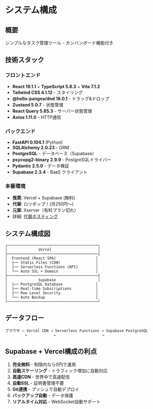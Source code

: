 # システム構成

## 概要
シンプルなタスク管理ツール - カンバンボード機能付き

## 技術スタック

### フロントエンド
- **React 19.1.1** + **TypeScript 5.8.3** + **Vite 7.1.2**
- **Tailwind CSS 4.1.12** - スタイリング
- **@hello-pangea/dnd 18.0.1** - ドラッグ&ドロップ
- **Zustand 5.0.7** - 状態管理
- **React Query 5.85.3** - サーバー状態管理
- **Axios 1.11.0** - HTTP通信

### バックエンド
- **FastAPI 0.104.1** (Python)
- **SQLAlchemy 2.0.23** - ORM
- **PostgreSQL** - データベース（Supabase）
- **psycopg2-binary 2.9.9** - PostgreSQLドライバー
- **Pydantic 2.5.0** - データ検証
- **Supabase 2.3.4** - BaaS クライアント

### 本番環境
- **推奨**: Vercel + Supabase (無料)
- **代替**: ロリポップ！(月250円〜) 
- **元案**: Xserver（有料プラン切れ）
- 詳細: [代替ホスティング](docs/06_alternative_hosting.md)

## システム構成図

```
┌─────────────────────────────────────────┐
│              Vercel                     │
├─────────────────────────────────────────┤
│  Frontend (React SPA)                  │
│  ├── Static Files (CDN)                │
│  ├── Serverless Functions (API)        │
│  └── Auto SSL + Domain                 │
├─────────────────────────────────────────┤
│              Supabase                   │
│  ├── PostgreSQL Database               │
│  ├── Real-time Subscriptions           │
│  ├── Row Level Security                │
│  └── Auto Backup                       │
└─────────────────────────────────────────┘
```

## データフロー

```
ブラウザ → Vercel CDN → Serverless Functions → Supabase PostgreSQL
         ←            ←                     ←
```

## Supabase + Vercel構成の利点

1. **完全無料** - 制限内なら0円で運用
2. **自動スケーリング** - トラフィック増加に自動対応
3. **高速CDN** - 世界中で高速配信
4. **自動SSL** - 証明書管理不要
5. **Git連携** - プッシュで自動デプロイ
6. **バックアップ自動** - データ保護
7. **リアルタイム対応** - WebSocket自動サポート
